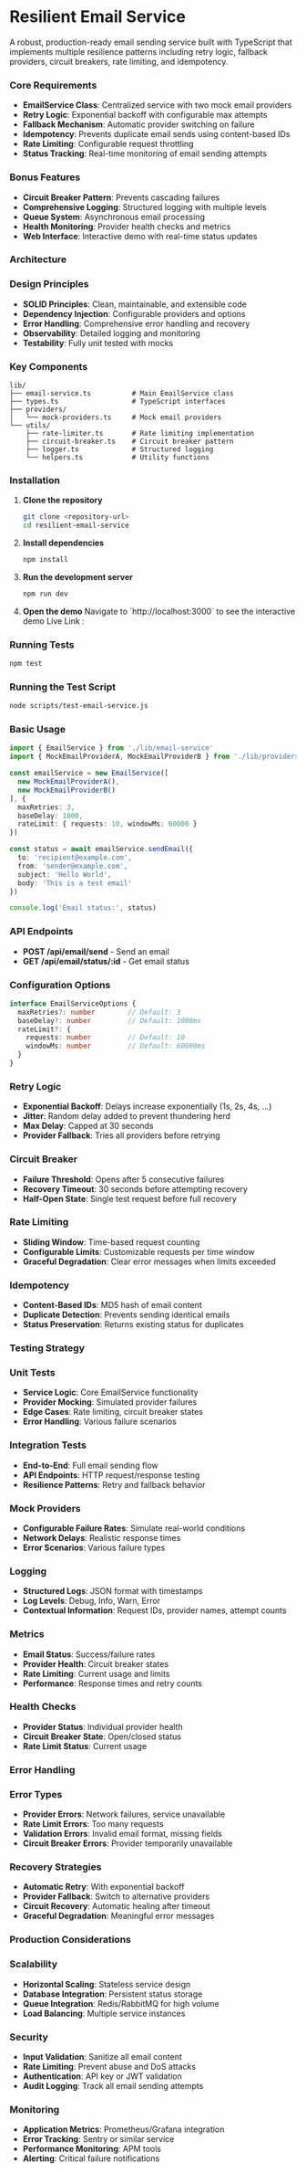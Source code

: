 # Resilient Email Service

A robust, production-ready email sending service built with TypeScript that implements multiple resilience patterns including retry logic, fallback providers, circuit breakers, rate limiting, and idempotency.

### Core Requirements
-  **EmailService Class**: Centralized service with two mock email providers
-  **Retry Logic**: Exponential backoff with configurable max attempts
-  **Fallback Mechanism**: Automatic provider switching on failure
-  **Idempotency**: Prevents duplicate email sends using content-based IDs
-  **Rate Limiting**: Configurable request throttling
-  **Status Tracking**: Real-time monitoring of email sending attempts

### Bonus Features
-  **Circuit Breaker Pattern**: Prevents cascading failures
-  **Comprehensive Logging**: Structured logging with multiple levels
-  **Queue System**: Asynchronous email processing
-  **Health Monitoring**: Provider health checks and metrics
-  **Web Interface**: Interactive demo with real-time status updates

###  Architecture

### Design Principles
- **SOLID Principles**: Clean, maintainable, and extensible code
- **Dependency Injection**: Configurable providers and options
- **Error Handling**: Comprehensive error handling and recovery
- **Observability**: Detailed logging and monitoring
- **Testability**: Fully unit tested with mocks

### Key Components

```
lib/
├── email-service.ts          # Main EmailService class
├── types.ts                  # TypeScript interfaces
├── providers/
│   └── mock-providers.ts     # Mock email providers
└── utils/
    ├── rate-limiter.ts       # Rate limiting implementation
    ├── circuit-breaker.ts    # Circuit breaker pattern
    ├── logger.ts             # Structured logging
    └── helpers.ts            # Utility functions
```

### Installation

1. **Clone the repository**
   ```bash
   git clone <repository-url>
   cd resilient-email-service
   ```

2. **Install dependencies**
   ```bash
   npm install
   ```

3. **Run the development server**
   ```bash
   npm run dev
   ```

4. **Open the demo**
   Navigate to \`http://localhost:3000\` to see the interactive
   demo Live Link : 

### Running Tests
```bash
npm test
```

### Running the Test Script
```bash
node scripts/test-email-service.js
```

### Basic Usage

```typescript
import { EmailService } from './lib/email-service'
import { MockEmailProviderA, MockEmailProviderB } from './lib/providers/mock-providers'

const emailService = new EmailService([
  new MockEmailProviderA(),
  new MockEmailProviderB()
], {
  maxRetries: 3,
  baseDelay: 1000,
  rateLimit: { requests: 10, windowMs: 60000 }
})

const status = await emailService.sendEmail({
  to: 'recipient@example.com',
  from: 'sender@example.com',
  subject: 'Hello World',
  body: 'This is a test email'
})

console.log('Email status:', status)
```

### API Endpoints

- **POST /api/email/send** - Send an email
- **GET /api/email/status/:id** - Get email status

### Configuration Options

```typescript
interface EmailServiceOptions {
  maxRetries?: number        // Default: 3
  baseDelay?: number         // Default: 1000ms
  rateLimit?: {
    requests: number         // Default: 10
    windowMs: number         // Default: 60000ms
  }
}
```

### Retry Logic
- **Exponential Backoff**: Delays increase exponentially (1s, 2s, 4s, ...)
- **Jitter**: Random delay added to prevent thundering herd
- **Max Delay**: Capped at 30 seconds
- **Provider Fallback**: Tries all providers before retrying

### Circuit Breaker
- **Failure Threshold**: Opens after 5 consecutive failures
- **Recovery Timeout**: 30 seconds before attempting recovery
- **Half-Open State**: Single test request before full recovery

### Rate Limiting
- **Sliding Window**: Time-based request counting
- **Configurable Limits**: Customizable requests per time window
- **Graceful Degradation**: Clear error messages when limits exceeded

### Idempotency
- **Content-Based IDs**: MD5 hash of email content
- **Duplicate Detection**: Prevents sending identical emails
- **Status Preservation**: Returns existing status for duplicates

### Testing Strategy

### Unit Tests
- **Service Logic**: Core EmailService functionality
- **Provider Mocking**: Simulated provider failures
- **Edge Cases**: Rate limiting, circuit breaker states
- **Error Handling**: Various failure scenarios

### Integration Tests
- **End-to-End**: Full email sending flow
- **API Endpoints**: HTTP request/response testing
- **Resilience Patterns**: Retry and fallback behavior

### Mock Providers
- **Configurable Failure Rates**: Simulate real-world conditions
- **Network Delays**: Realistic response times
- **Error Scenarios**: Various failure types

### Logging
- **Structured Logs**: JSON format with timestamps
- **Log Levels**: Debug, Info, Warn, Error
- **Contextual Information**: Request IDs, provider names, attempt counts

### Metrics
- **Email Status**: Success/failure rates
- **Provider Health**: Circuit breaker states
- **Rate Limiting**: Current usage and limits
- **Performance**: Response times and retry counts

### Health Checks
- **Provider Status**: Individual provider health
- **Circuit Breaker State**: Open/closed status
- **Rate Limit Status**: Current usage

### Error Handling

### Error Types
- **Provider Errors**: Network failures, service unavailable
- **Rate Limit Errors**: Too many requests
- **Validation Errors**: Invalid email format, missing fields
- **Circuit Breaker Errors**: Provider temporarily unavailable

### Recovery Strategies
- **Automatic Retry**: With exponential backoff
- **Provider Fallback**: Switch to alternative providers
- **Circuit Recovery**: Automatic healing after timeout
- **Graceful Degradation**: Meaningful error messages

### Production Considerations

### Scalability
- **Horizontal Scaling**: Stateless service design
- **Database Integration**: Persistent status storage
- **Queue Integration**: Redis/RabbitMQ for high volume
- **Load Balancing**: Multiple service instances

### Security
- **Input Validation**: Sanitize all email content
- **Rate Limiting**: Prevent abuse and DoS attacks
- **Authentication**: API key or JWT validation
- **Audit Logging**: Track all email sending attempts

### Monitoring
- **Application Metrics**: Prometheus/Grafana integration
- **Error Tracking**: Sentry or similar service
- **Performance Monitoring**: APM tools
- **Alerting**: Critical failure notifications
